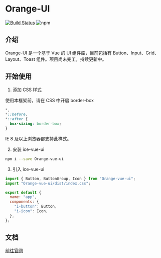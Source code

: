 # Orange-UI

[![Build Status](https://travis-ci.org/Orange-ice/Ice-UI.svg?branch=master)](https://travis-ci.org/Orange-ice/Ice-UI)
![npm](https://img.shields.io/npm/v/ice-vue-ui)

## 介绍

Orange-UI 是一个基于 Vue 的 UI 组件库，目前包括有 Button、Input、Grid、Layout、Toast 组件。项目尚未完工，持续更新中。

## 开始使用

1. 添加 CSS 样式

使用本框架前，请在 CSS 中开启 border-box

```css
*,
*::before,
*::after {
  box-sizing: border-box;
}
```

IE 8 及以上浏览器都支持此样式。

2. 安装 ice-vue-ui

```bash
npm i --save Orange-vue-ui
```

3. 引入 ice-vue-ui

```js
import { Button, ButtonGroup, Icon } from "Orange-vue-ui";
import "Orange-vue-ui/dist/index.css";

export default {
  name: "app",
  components: {
    "i-button": Button,
    "i-icon": Icon,
  },
};
```

## 文档

[前往官网](https://chensheng01.github.io/hhhh/)
